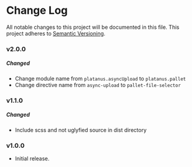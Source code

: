 # Change Log
All notable changes to this project will be documented in this file.
This project adheres to [Semantic Versioning](http://semver.org/).

### v2.0.0

##### Changed

* Change module name from `platanus.asyncUpload` to `platanus.pallet`
* Change directive name from `async-upload` to `pallet-file-selector`

### v1.1.0

##### Changed

* Include scss and not uglyfied source in dist directory

### v1.0.0

* Initial release.
